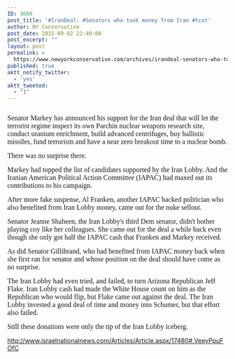 ```yaml
---
ID: 3668
post_title: '#IranDeal: #Senators who took money from Iran #tcot'
author: NY Conservative
post_date: 2015-09-02 22:40:00
post_excerpt: ""
layout: post
permalink: >
  https://www.newyorkconservative.com/archives/irandeal-senators-who-took-money-from-iran-tcot/
published: true
aktt_notify_twitter:
  - 'yes'
aktt_tweeted:
  - "1"
---
```

<p><img src="http://www.newyorkconservative.com/wp-content/uploads/2015/09/090315_0239_IranDealSen1.jpg" alt=""/>
	</p><p><span style="font-family:Times New Roman; font-size:12pt">Senator Markey has announced his support for the Iran deal that will let the terrorist regime inspect its own Parchin nuclear weapons research site, conduct uranium enrichment, build advanced centrifuges, buy ballistic missiles, fund terrorism and have a near zero breakout time to a nuclear bomb.
</span></p><p><span style="font-family:Times New Roman; font-size:12pt">There was no surprise there.
</span></p><p><span style="font-family:Times New Roman; font-size:12pt">Markey had topped the list of candidates supported by the Iran Lobby. And the Iranian American Political Action Committee (IAPAC) had maxed out its contributions to his campaign.
</span></p><p><span style="font-family:Times New Roman; font-size:12pt">After more fake suspense, Al Franken, another IAPAC backed politician who also benefited from Iran Lobby money, came out for the nuke sellout.
</span></p><p><span style="font-family:Times New Roman; font-size:12pt">Senator Jeanne Shaheen, the Iran Lobby's third Dem senator, didn't bother playing coy like her colleagues. She came out for the deal a while back even though she only got half the IAPAC cash that Franken and Markey received.
</span></p><p><span style="font-family:Times New Roman; font-size:12pt">As did Senator Gillibrand, who had benefited from IAPAC money back when she first ran for senator and whose position on the deal should have come as no surprise.
</span></p><p><span style="font-family:Times New Roman; font-size:12pt">The Iran Lobby had even tried, and failed, to turn Arizona Republican Jeff Flake. Iran Lobby cash had made the White House count on him as the Republican who would flip, but Flake came out against the deal. The Iran Lobby invested a good deal of time and money into Schumer, but that effort also failed.
</span></p><p><span style="font-family:Times New Roman; font-size:12pt">Still these donations were only the tip of the Iran Lobby iceberg.
</span></p><p><a href="http://www.israelnationalnews.com/Articles/Article.aspx/17480#.VeeyPpuFOfC">http://www.israelnationalnews.com/Articles/Article.aspx/17480#.VeeyPpuFOfC</a>
	</p>
